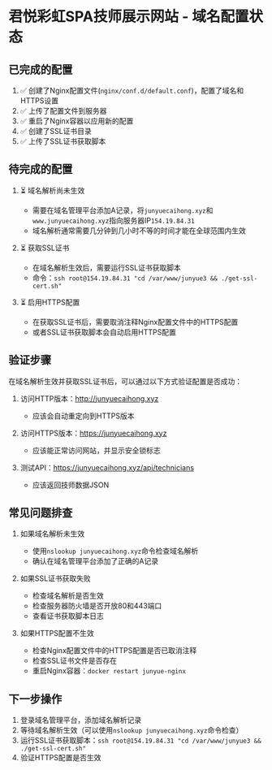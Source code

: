 # 君悦彩虹SPA技师展示网站 - 域名配置状态

## 已完成的配置

1. ✅ 创建了Nginx配置文件(`nginx/conf.d/default.conf`)，配置了域名和HTTPS设置
2. ✅ 上传了配置文件到服务器
3. ✅ 重启了Nginx容器以应用新的配置
4. ✅ 创建了SSL证书目录
5. ✅ 上传了SSL证书获取脚本

## 待完成的配置

1. ⏳ 域名解析尚未生效
   - 需要在域名管理平台添加A记录，将`junyuecaihong.xyz`和`www.junyuecaihong.xyz`指向服务器IP`154.19.84.31`
   - 域名解析通常需要几分钟到几小时不等的时间才能在全球范围内生效

2. ⏳ 获取SSL证书
   - 在域名解析生效后，需要运行SSL证书获取脚本
   - 命令：`ssh root@154.19.84.31 "cd /var/www/junyue3 && ./get-ssl-cert.sh"`

3. ⏳ 启用HTTPS配置
   - 在获取SSL证书后，需要取消注释Nginx配置文件中的HTTPS配置
   - 或者SSL证书获取脚本会自动启用HTTPS配置

## 验证步骤

在域名解析生效并获取SSL证书后，可以通过以下方式验证配置是否成功：

1. 访问HTTP版本：http://junyuecaihong.xyz
   - 应该会自动重定向到HTTPS版本

2. 访问HTTPS版本：https://junyuecaihong.xyz
   - 应该能正常访问网站，并显示安全锁标志

3. 测试API：https://junyuecaihong.xyz/api/technicians
   - 应该返回技师数据JSON

## 常见问题排查

1. 如果域名解析未生效
   - 使用`nslookup junyuecaihong.xyz`命令检查域名解析
   - 确认在域名管理平台添加了正确的A记录

2. 如果SSL证书获取失败
   - 检查域名解析是否生效
   - 检查服务器防火墙是否开放80和443端口
   - 查看证书获取脚本日志

3. 如果HTTPS配置不生效
   - 检查Nginx配置文件中的HTTPS配置是否已取消注释
   - 检查SSL证书文件是否存在
   - 重启Nginx容器：`docker restart junyue-nginx`

## 下一步操作

1. 登录域名管理平台，添加域名解析记录
2. 等待域名解析生效（可以使用`nslookup junyuecaihong.xyz`命令检查）
3. 运行SSL证书获取脚本：`ssh root@154.19.84.31 "cd /var/www/junyue3 && ./get-ssl-cert.sh"`
4. 验证HTTPS配置是否生效 